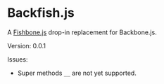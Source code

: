 # Backfish.js

A [Fishbone.js](https://github.com/aemkei/fishbone.js) drop-in replacement for Backbone.js.

Version: 0.0.1

Issues:

* Super methods `__` are not yet supported.